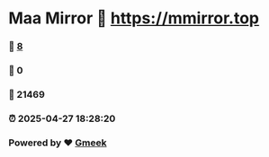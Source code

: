 # Maa Mirror :link: https://mmirror.top 
### :page_facing_up: [8](https://mmirror.top/tag.html) 
### :speech_balloon: 0 
### :hibiscus: 21469 
### :alarm_clock: 2025-04-27 18:28:20 
### Powered by :heart: [Gmeek](https://github.com/Meekdai/Gmeek)
